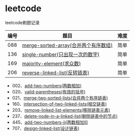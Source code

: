 # leetcode
leetcode刷题记录

| 编号 | 题目 | 难度 |
| ------ | ------ | ------ |
| 088 | [merge-sorted-array(合并两个有序数组)](https://github.com/jiangyx3915/leetcode/blob/master/algorithms/merge-sorted-array.md) | 简单 |
| 136 | [single-number(只出现一次的数字)](https://github.com/jiangyx3915/leetcode/blob/master/algorithms/single-number.md) | 简单 |
| 169 | [majority-element(求众数)](https://github.com/jiangyx3915/leetcode/blob/master/algorithms/majority-element.md) | 简单 |
| 206 | [reverse-linked-list(反转链表)](https://github.com/jiangyx3915/leetcode/blob/master/algorithms/reverse-linked-list.md) | 简单 |

* 002、[add-two-numbers(两数相加)](https://github.com/jiangyx3915/leetcode/blob/master/algorithms/add-two-numbers.py)
* 020、[valid-parentheses(有效的括号)](https://github.com/jiangyx3915/leetcode/blob/master/algorithms/valid-parentheses.py)
* 021、[merge-two-sorted-lists(合并两个有序链表)](https://github.com/jiangyx3915/leetcode/blob/master/algorithms/merge-two-sorted-lists.py)
* 160、[intersection-of-two-linked-lists(相交链表)](https://github.com/jiangyx3915/leetcode/blob/master/algorithms/intersection-of-two-linked-lists.py)
* 203、[remove-linked-list-elements(移除链表元素)](https://github.com/jiangyx3915/leetcode/blob/master/algorithms/remove-linked-list-elements.py)
* 237、[delete-node-in-a-linked-list(删除链表中的节点)](https://github.com/jiangyx3915/leetcode/blob/master/algorithms/delete-node-in-a-linked-list.py)
* 445、[add-two-numbers-ii(两数相加II)](https://github.com/jiangyx3915/leetcode/blob/master/algorithms/add-two-numbers-ii.py)
* 707、[design-linked-list(设计链表)](https://github.com/jiangyx3915/leetcode/blob/master/algorithms/design-linked-list.py)